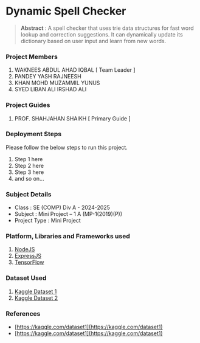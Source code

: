 # Dynamic Spell Checker

> **Abstract** : A spell checker that uses trie data structures for fast word lookup and correction suggestions. It can dynamically update its dictionary based on user input and learn from new words.

### Project Members
1. WAKNEES ABDUL AHAD IQBAL  [ Team Leader ] 
2. PANDEY YASH RAJNEESH 
3. KHAN MOHD MUZAMMIL YUNUS 
4. SYED LIBAN ALI IRSHAD ALI 

### Project Guides
1. PROF. SHAHJAHAN SHAIKH  [ Primary Guide ] 

### Deployment Steps
Please follow the below steps to run this project.
1. Step 1 here
2. Step 2 here
3. Step 3 here
3. and so on...

### Subject Details
- Class : SE (COMP) Div A - 2024-2025
- Subject : Mini Project – 1 A  (MP-1(2019)(P))
- Project Type : Mini Project

### Platform, Libraries and Frameworks used
1. [NodeJS](https://nodejs.org)
2. [ExpressJS](https://expressjs.org)
3. [TensorFlow](https://tensorflowjs.com)

### Dataset Used
1. [Kaggle Dataset 1](https://kaggle.com/dataset1)
2. [Kaggle Dataset 2](https://kaggle.com/dataset2)

### References
- [https://kaggle.com/dataset1](https://kaggle.com/dataset1)
- [https://kaggle.com/dataset1](https://kaggle.com/dataset1)
